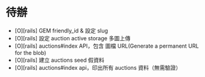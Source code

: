 # 待辦

- [O][rails] GEM friendly_id & 設定 slug
- [O][rails] 設定 auction active storage 多圖上傳
- [O][rails] auctions#index API，包含 圖檔 URL(Generate a permanent URL for the blob)
- [O][rails] 建立 auctions seed 假資料
- [O][rails] auctions#index api，印出所有 auctions 資料（無需驗證）
